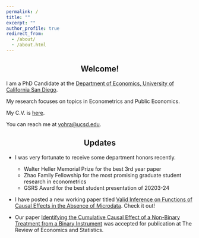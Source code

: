 ```yaml
---
permalink: /
title: ""
excerpt: ""
author_profile: true
redirect_from: 
  - /about/
  - /about.html
---
```


## <center> Welcome! </center>

I am a PhD Candidate at the [Department of Economics, University of California San Diego](http://economics.ucsd.edu/). 

My research focuses on topics in Econometrics and Public Economics. 

My C.V. is [here](https://vedant-vohra.github.io/files/VedantVohra_CV.pdf). 

You can reach me at [vohra@ucsd.edu](mailto:vohra@ucsd.edu).

## <center> Updates </center>
- I was very fortunate to receive some department honors recently. 

  - Walter Heller Memorial Prize for the best 3rd year paper
  - Zhao Family Fellowship for the most promising graduate student research in econometrics
  - GSRS Award for the best student presentation of 20203-24


- I have posted a new working paper titled [Valid Inference on Functions of Causal Effects in the Absence of Microdata][inference_no_data_draft_link]. Check it out!

- Our paper [Identifying the Cumulative Causal Effect of a Non-Binary Treatment from a Binary Instrument][cce_draft_link] was accepted for publication at The Review of Economics and Statistics. 



[cce_draft_link]: https://vedant-vohra.github.io/files/CCE.pdf

[inference_no_data_draft_link]: https://arxiv.org/abs/2410.00217